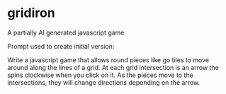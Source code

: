 # gridiron
A partially AI generated javascript game

Prompt used to create initial version:

Write a javascript game that allows round pieces like go tiles to move around along the lines of a grid.  At each grid intersection is an arrow the spins clockwise when you click on it.  As the pieces move to the intersections, they will change directions depending on the arrow.
